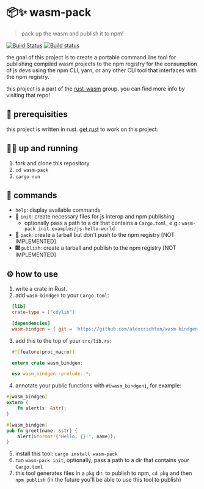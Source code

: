 # 📦✨  wasm-pack
> pack up the wasm and publish it to npm!

[![Build Status](https://travis-ci.org/ashleygwilliams/wasm-pack.svg?branch=master)](https://travis-ci.org/ashleygwilliams/wasm-pack)
[![Build status](https://ci.appveyor.com/api/projects/status/7jjuo5wewu9lyyfi?svg=true)](https://ci.appveyor.com/project/ashleygwilliams/wasm-pack)

the goal of this project is to create a portable command line tool
for publishing compiled wasm projects to the npm registry for the consumption
of js devs using the npm CLI, yarn, or any other CLI tool that interfaces
with the npm registry.

this project is a part of the [rust-wasm] group. you can find more info by
visiting that repo!

[rust-wasm]: https://github.com/rust-lang-nursery/rust-wasm/

## 🔮 prerequisities

this project is written in rust. [get rust] to work on this project.

[get rust]: https://www.rustup.rs/

## 🏃‍♀️ up and running

1. fork and clone this repository
2. `cd wasm-pack`
3. `cargo run`

## 💃 commands

- `help`: display available commands
- 🐣  `init`: create necessary files for js interop and npm publishing
  - optionally pass a path to a dir that contains a `Cargo.toml`, e.g.:
    `wasm-pack init examples/js-hello-world`
- 🍱  `pack`: create a tarball but don't push to the npm registry [NOT IMPLEMENTED]
- 🎆  `publish`: create a tarball and publish to the npm registry [NOT IMPLEMENTED]

## ⚙️  how to use

1. write a crate in Rust.
2. add `wasm-bindgen` to your `Cargo.toml`:

  ```toml
    [lib]
    crate-type = ["cdylib"]

    [dependencies]
    wasm-bindgen = { git = 'https://github.com/alexcrichton/wasm-bindgen' }
  ```
3. add this to the top of your `src/lib.rs`:

  ```rust
    #![feature(proc_macro)]

    extern crate wasm_bindgen;

    use wasm_bindgen::prelude::*;
  ```

4. annotate your public functions with `#[wasm_bindgen]`, for example:

  ```rust
  #[wasm_bindgen]
  extern {
      fn alert(s: &str);
  }

  #[wasm_bindgen]
  pub fn greet(name: &str) {
      alert(&format!("Hello, {}!", name));
  }
  ```

5. install this tool: `cargo install wasm-pack`
6. run `wasm-pack init`, optionally, pass a path to a dir that contains your `Cargo.toml`
7. this tool generates files in a `pkg` dir. to publish to npm, `cd pkg` and then `npm publish` 
  (in the future you'll be able to use this tool to publish)

[rust-wasm/36]: https://github.com/rust-lang-nursery/rust-wasm/issues/36
[wasm-bindgen]: https://github.com/alexcrichton/wasm-bindgen
